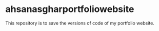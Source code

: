 # ahsanasgharportfoliowebsite
This repository is to save the versions of code of my portfolio website.
